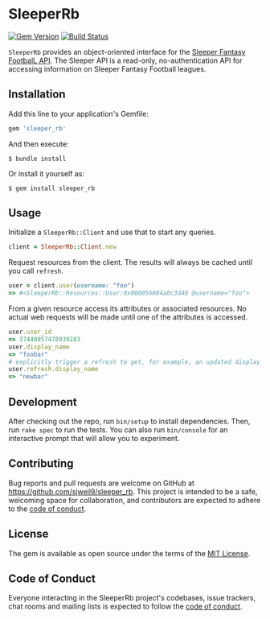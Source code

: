# SleeperRb
[![Gem Version](https://badge.fury.io/rb/simplecov-small-badge.svg)](https://badge.fury.io/rb/simplecov-small-badge)
[![Build Status](https://app.travis-ci.com/sjweil9/sleeper_rb.svg?branch=main)](https://app.travis-ci.com/sjweil9/sleeper_rb)

`SleeperRb` provides an object-oriented interface for the [Sleeper Fantasy
FootbalL API](https://docs.sleeper.app/#introduction). The Sleeper API is a
read-only, no-authentication API for accessing information on Sleeper Fantasy
Football leagues.

## Installation

Add this line to your application's Gemfile:

```ruby
gem 'sleeper_rb'
```

And then execute:

    $ bundle install

Or install it yourself as:

    $ gem install sleeper_rb

## Usage

Initialize a `SleeperRb::Client` and use that to start any queries.

```ruby
client = SleeperRb::Client.new
```

Request resources from the client. The results will always be cached until you
call `refresh`.

```ruby
user = client.user(username: "foo")
=> #<SleeperRb::Resources::User:0x000056084a0c3d40 @username="foo">
```

From a given resource access its attributes or associated resources. No actual
web requests will be made until one of the attributes is accessed.

```ruby
user.user_id
=> 37440957478939283
user.display_name
=> "foobar"
# explicitly trigger a refresh to get, for example, an updated display_name
user.refresh.display_name
=> "newbar"
```

## Development

After checking out the repo, run `bin/setup` to install dependencies. Then, run `rake spec` to run the tests. You can also run `bin/console` for an interactive prompt that will allow you to experiment.

## Contributing

Bug reports and pull requests are welcome on GitHub at https://github.com/sjweil9/sleeper_rb. This project is intended to be a safe, welcoming space for collaboration, and contributors are expected to adhere to the [code of conduct](https://github.com/[USERNAME]/sleeper_rb/blob/master/CODE_OF_CONDUCT.md).

## License

The gem is available as open source under the terms of the [MIT License](https://opensource.org/licenses/MIT).

## Code of Conduct

Everyone interacting in the SleeperRb project's codebases, issue trackers, chat rooms and mailing lists is expected to follow the [code of conduct](https://github.com/[USERNAME]/sleeper_rb/blob/master/CODE_OF_CONDUCT.md).
